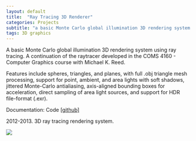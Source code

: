 ```yaml
---
layout: default
title:  "Ray Tracing 3D Renderer"
categories: Projects
subtitle: "a basic Monte Carlo global illumination 3D rendering system in C++ "
tags: 3D graphics
---
```


A basic Monte Carlo global illumination 3D rendering system using ray tracing. 
A continuation of the raytracer developed in the COMS 4160 - Computer Graphics 
course with Michael K. Reed. 

Features include spheres, triangles, and planes, with full .obj triangle mesh
processing, support for point, ambient, and area lights with soft shadows, 
jittered Monte-Carlo antialiasing, axis-aligned bounding boxes for acceleration,
direct sampling of area light sources, and support for HDR file-format (.exr).


Documentation: Code <a href="https://github.com/amritamaz/raytramaz">[github]</a>

2012-2013. 3D ray tracing rendering system.



<img src="../images/work/raytra.gif" />
